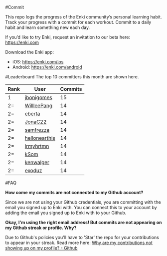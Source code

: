 #Commit

This repo logs the progress of the Enki community’s personal learning habit. Track your progress with a commit for each workout. Commit to a daily habit and learn something new each day.

If you’d like to try Enki, request an invitation to our beta here: https://enki.com

Download the Enki app: 
 - iOS: https://enki.com/ios
 - Android: https://enki.com/android

#Leaderboard
The top 10 committers this month are shown here.

| Rank | User | Commits |
|------|------|---------|
|1|[jbonigomes](https://github.com/jbonigomes)|15|
|2=|[WillleePang](https://github.com/WillleePang)|14|
|2=|[eberta](https://github.com/eberta)|14|
|2=|[JonaC22](https://github.com/JonaC22)|14|
|2=|[samfrezza](https://github.com/samfrezza)|14|
|2=|[hellonearthis](https://github.com/hellonearthis)|14|
|2=|[jrmyhrtmn](https://github.com/jrmyhrtmn)|14|
|2=|[kSom](https://github.com/kSom)|14|
|2=|[kenwalger](https://github.com/kenwalger)|14|
|2=|[exoduz](https://github.com/exoduz)|14|

#FAQ

**How come my commits are not connected to my Github account?**

Since we are not using your Github credentials, you are committing with the email you signed up to Enki with. You can connect this to your account by adding the email you signed up to Enki with to your Github.

**Okay, I'm using the right email address! But commits are not appearing on my Github streak or profile. Why?**

Due to Github's policies you'll have to 'Star' the repo for your contributions to appear in your streak. Read more here: [Why are my contributions not showing up on my profile? - Github](https://help.github.com/articles/why-are-my-contributions-not-showing-up-on-my-profile/)
